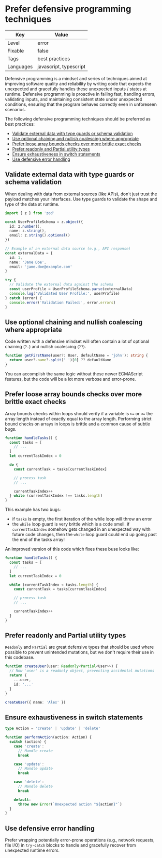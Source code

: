 # Prefer defensive programming techniques <!-- omit from toc -->

| Key       | Value                  |
| --------- | ---------------------- |
| Level     | error                  |
| Fixable   | false                  |
| Tags      | best practices         |
| Languages | javascript, typescript |

Defensive programming is a mindset and series of techniques aimed at improving software quality and reliability by writing code that expects the unexpected and gracefully handles these unexpected inputs / states at runtime. Defensive programming is proactive in failing fast, handling errors, validating inputs, and maintaining consistent state under unexpected conditions, ensuring that the program behaves correctly even in unforeseen scenarios.

The following defensive programming techniques should be preferred as best practices:

- [Validate external data with type guards or schema validation](#validate-external-data-with-type-guards-or-schema-validation)
- [Use optional chaining and nullish coalescing where appropriate](#use-optional-chaining-and-nullish-coalescing-where-appropriate)
- [Prefer loose array bounds checks over more brittle exact checks](#prefer-loose-array-bounds-checks-over-more-brittle-exact-checks)
- [Prefer readonly and Partial utility types](#prefer-readonly-and-partial-utility-types)
- [Ensure exhaustiveness in switch statements](#ensure-exhaustiveness-in-switch-statements)
- [Use defensive error handling](#use-defensive-error-handling)

## Validate external data with type guards or schema validation

When dealing with data from external sources (like APIs), don't just trust the payload matches your interfaces. Use type guards to validate the shape and type of the data at runtime.

```ts
import { z } from 'zod'

const UserProfileSchema = z.object({
  id: z.number(),
  name: z.string(),
  email: z.string().optional()
})

// Example of an external data source (e.g., API response)
const externalData = {
  id: 1,
  name: 'Jane Doe',
  email: 'jane.doe@example.com'
}

try {
  // Validate the external data against the schema
  const userProfile = UserProfileSchema.parse(externalData)
  console.log('Validated User Profile:', userProfile)
} catch (error) {
  console.error('Validation Failed:', error.errors)
}
```

## Use optional chaining and nullish coalescing where appropriate

Code written with a defensive mindset will often contain a lot of optional chaining (`?.`) and nullish coalescing (`??`).

```ts
function getFirstName(user?: User, defaultName = 'john'): string {
  return user?.name?.split(' ')[0] ?? defaultName
}
```

You can accomplish the same logic without these newer ECMAScript features, but the code will be a lot more verbose and error-prone.

## Prefer loose array bounds checks over more brittle exact checks

Array bounds checks within loops should verify if a variable is `>=` or `<=` the array length instead of exactly equal to the array length. Performing strict bound checks on arrays in loops is brittle and a common cause of subtle bugs.

```js
function handleTasks() {
  const tasks = [
    // ...
  ]
  let currentTaskIndex = 0

  do {
    const currentTask = tasks[currentTaskIndex]

    // process task
    // ...

    currentTaskIndex++
  } while (currentTaskIndex !== tasks.length)
}
```

This example has two bugs:

- if `tasks` is empty, the first iteration of the while loop will throw an error
- the `while` loop guard is very brittle which is a code smell. if `currentTaskIndex` somehow gets changed in an unexpected way with future code changes, then the `while` loop guard could end up going past the end of the tasks array!

An improved version of this code which fixes these buse looks like:

```js
function handleTasks() {
  const tasks = [
    // ...
  ]
  let currentTaskIndex = 0

  while (currentTaskIndex < tasks.length) {
    const currentTask = tasks[currentTaskIndex]

    // process task
    // ...

    currentTaskIndex++
  }
}
```

## Prefer readonly and Partial utility types

`Readonly` and `Partial` are great defensive types that should be used where possible to prevent unintended mutations, but we don't require their use in this codebase.

```ts
function createUser(user: Readonly<Partial<User>>) {
  // Now 'user' is a readonly object, preventing accidental mutations
  return {
    ...user,
    id: '...'
  }
}

createUser({ name: 'Alex' })
```

## Ensure exhaustiveness in switch statements

```ts
type Action = 'create' | 'update' | 'delete'

function performAction(action: Action) {
  switch (action) {
    case 'create':
      // Handle create
      break

    case 'update':
      // Handle update
      break

    case 'delete':
      // Handle delete
      break

    default:
      throw new Error(`Unexpected action "${action}"`)
  }
}
```

## Use defensive error handling

Prefer wrapping potentially error-prone operations (e.g., network requests, file I/O) in `try-catch` blocks to handle and gracefully recover from unexpected runtime errors.
